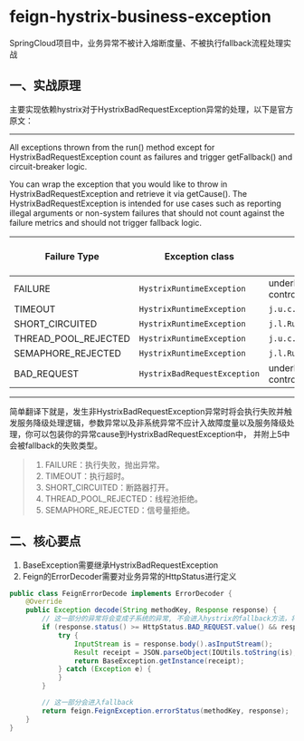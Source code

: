 # feign-hystrix-business-exception
SpringCloud项目中，业务异常不被计入熔断度量、不被执行fallback流程处理实战

## 一、实战原理
主要实现依赖hystrix对于HystrixBadRequestException异常的处理，以下是官方原文：

---

All exceptions thrown from the run() method except for HystrixBadRequestException count as failures and trigger getFallback() and circuit-breaker logic.

You can wrap the exception that you would like to throw in HystrixBadRequestException and retrieve it via getCause(). The HystrixBadRequestException is intended for use cases such as reporting illegal arguments or non-system failures that should not count against the failure metrics and should not trigger fallback logic.

| Failure Type | Exception class | Exception.cause | subject to fallback |
| --- | --- | --- | --- |
| FAILURE | `HystrixRuntimeException` | underlying exception (user-controlled) | YES |
| TIMEOUT | `HystrixRuntimeException` | `j.u.c.TimeoutException` | YES |
| SHORT_CIRCUITED | `HystrixRuntimeException` | `j.l.RuntimeException` | YES |
| THREAD\_POOL\_REJECTED | `HystrixRuntimeException` | `j.u.c.RejectedExecutionException` | YES |
| SEMAPHORE_REJECTED | `HystrixRuntimeException` | `j.l.RuntimeException` | YES |
| BAD_REQUEST | `HystrixBadRequestException` | underlying exception (user-controlled) | NO |

---

简单翻译下就是，发生非HystrixBadRequestException异常时将会执行失败并触发服务降级处理逻辑，参数异常以及非系统异常不应计入故障度量以及服务降级处理，你可以包装你的异常cause到HystrixBadRequestException中， 并附上5中会被fallback的失败类型。
> 1. FAILURE：执行失败，抛出异常。
> 2. TIMEOUT：执行超时。
> 3. SHORT_CIRCUITED：断路器打开。
> 4. THREAD_POOL_REJECTED：线程池拒绝。
> 5. SEMAPHORE_REJECTED：信号量拒绝。

## 二、核心要点
1. BaseException需要继承HystrixBadRequestException
2. Feign的ErrorDecoder需要对业务异常的HttpStatus进行定义
```java
public class FeignErrorDecode implements ErrorDecoder {
    @Override
    public Exception decode(String methodKey, Response response) {
        // 这一部分的异常将会变成子系统的异常, 不会进入hystrix的fallback方法，将会进入ErrorFilter的过滤链路
        if (response.status() >= HttpStatus.BAD_REQUEST.value() && response.status() < HttpStatus.INTERNAL_SERVER_ERROR.value()) {
            try {
                InputStream is = response.body().asInputStream();
                Result receipt = JSON.parseObject(IOUtils.toString(is), Result.class);
                return BaseException.getInstance(receipt);
            } catch (Exception e) {
            }
        }

        // 这一部分会进入fallback
        return feign.FeignException.errorStatus(methodKey, response);
    }
}
```